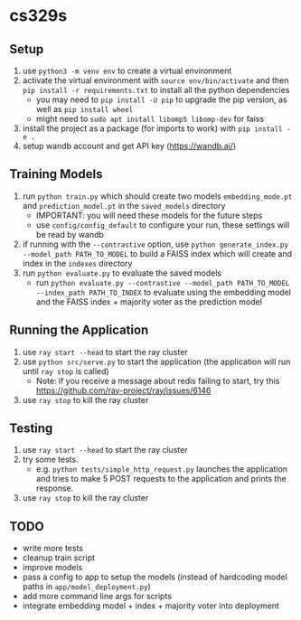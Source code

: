 # cs329s

## Setup
1. use `python3 -m venv env` to create a virtual environment
2. activate the virtual environment with `source env/bin/activate` and then `pip install -r requirements.txt` to install all the python dependencies
    - you may need to `pip install -U pip` to upgrade the pip version, as well as `pip install wheel`
    - might need to `sudo apt install libomp5 libomp-dev` for faiss
3. install the project as a package (for imports to work) with `pip install -e .`
4. setup wandb account and get API key (https://wandb.ai/)

## Training Models
1. run `python train.py` which should create two models `embedding_mode.pt` and `prediction_model.pt` in the `saved_models` directory
    - IMPORTANT: you will need these models for the future steps
    - use `config/config_default` to configure your run, these settings will be read by wandb
2. if running with the  `--contrastive` option, use `python generate_index.py --model_path PATH_TO_MODEL` to build a FAISS index which will create and index in the `indexes` directory
3. run `python evaluate.py` to evaluate the saved models
    - run `python evaluate.py --contrastive --model_path PATH_TO_MODEL --index_path PATH_TO_INDEX` to evaluate using the embedding model and the FAISS index + majority voter as the prediction model

## Running the Application
1. use `ray start --head` to start the ray cluster
2. use `python src/serve.py` to start the application (the application will run until `ray stop` is called)
    - Note: if you receive a message about redis failing to start, try this https://github.com/ray-project/ray/issues/6146
3. use `ray stop` to kill the ray cluster

## Testing
1. use `ray start --head` to start the ray cluster
2. try some tests.
    - e.g. `python tests/simple_http_request.py` launches the application and tries to make 5 POST requests to the application and prints the response.
3. use `ray stop` to kill the ray cluster

## TODO
- write more tests
- cleanup train script
- improve models
- pass a config to app to setup the models (instead of hardcoding model paths in `app/model_deployment.py`)
- add more command line args for scripts
- integrate embedding model + index + majority voter into deployment